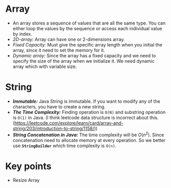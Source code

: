 # Array

- An array stores a sequence of values that are all the same type. You can either loop the values by the sequence or access each individual value by index.
- *2D-array:* Array can have one or 2-dimensions array.
- *Fixed Capacity:* Must give the specific array length when you initial the array, since it need to set the memory for it.
- *Dynamic array:* Since the array has a fixed capacity and we need to specify the size of the array when we initialize it. We need dynamic array which with variable size.

# String
- ***Immutable:*** Java String is immutable. If you want to modify any of the characters, you have to create a new string.
- ***The Time Complexity:*** Finding operation is ```O(N)``` and substring operation is ```O(1)``` in Java. (I think leetcode data structure is incorrect about this.(https://leetcode.com/explore/learn/card/array-and-string/203/introduction-to-string/1158/))
- ***String Concatenation in Java:*** The time complexity will be $O(n^2)$. Since concatenation need to allocate memory at every operation. So we better use **```StringBuilder```** which time complexity is ```O(n)```.
# Key points
- Resize Array



